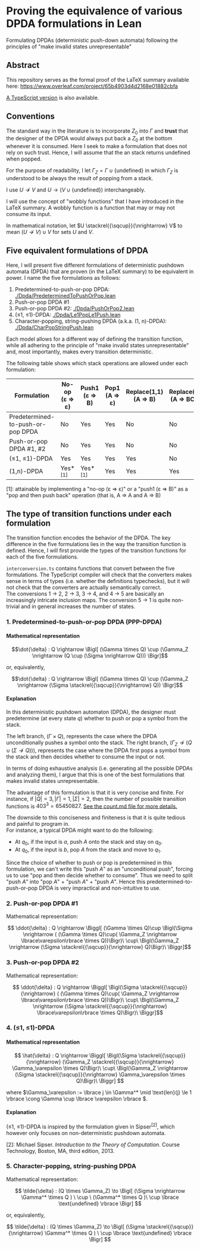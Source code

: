 # Proving the equivalence of various DPDA formulations in Lean
Formulating DPDAs (deterministic push-down automata) following the principles of "make invalid states unrepresentable"

## Abstract

This repository serves as the formal proof of the LaTeX summary available here: https://www.overleaf.com/project/65b4903d4d2168e01882cbfa

[A TypeScript version](https://github.com/hsjoihs/various-DPDA-formulations-ts) is also available.

## Conventions

The standard way in the literature is to incorporate $Z_0$ into $\Gamma$ and **trust** that the designer of the DPDA would always put back a $Z_0$ at the bottom whenever it is consumed. Here I seek to make a formulation that does not rely on such trust. Hence, I will assume that the an stack returns $\text{undefined}$ when popped. 

For the purpose of readability, I let $\Gamma_Z = \Gamma \cup \lbrace \text{undefined} \rbrace$ in which $\Gamma_Z$ is understood to be always the result of popping from a stack.

I use $U \nrightarrow V$ and $U \rightarrow (V \cup \lbrace\text{undefined}\rbrace)$ interchangeably.


I will use the concept of "wobbly functions" that I have introduced in the LaTeX summary. A wobbly function is a function that may or may not consume its input. 

In mathematical notation, let $U \stackrel{{\sqcup}}{\nrightarrow} V$ to mean $(U \nrightarrow V) \cup V$ for sets $U$ and $V$.  

## Five equivalent formulations of DPDA

Here, I will present five different formulations of deterministic pushdown automata (DPDA) that are proven (in the LaTeX summary) to be equivalent in power. I name the five formulations as follows:

1. Predetermined-to-push-or-pop DPDA: [./Dpda/PredeterminedToPushOrPop.lean](./Dpda/PredeterminedToPushOrPop.lean)
2. Push-or-pop DPDA #1
3. Push-or-pop DPDA #2: [./Dpda/PushOrPop2.lean](./Dpda/PushOrPop2.lean)
4. (≤1, ≤1)-DPDA: [./Dpda/Le1PopLe1Push.lean](./Dpda/Dpda/Le1PopLe1Push.lean)
5. Character-popping, string-pushing DPDA (a.k.a. (1, n)-DPDA): [./Dpda/CharPopStringPush.lean](./Dpda/CharPopStringPush.lean)

Each model allows for a different way of defining the transition function, while all adhering to the principle of "make invalid states unrepresentable" and, most importantly, makes every transition deterministic.

The following table shows which stack operations are allowed under each formulation:

| Formulation | No-op<br> (ε ⇒ ε) | Push1<br> (ε ⇒ B) | Pop1<br> (A ⇒ ε) | Replace(1,1)<br> (A ⇒ B)  | Replace(1,n)<br> (A ⇒ BCDE)  | 
| --- | --- | --- | --- | --- | --- |
| Predetermined-to-push-or-pop DPDA | No | Yes | Yes | No | No |
| Push-or-pop DPDA #1, #2 | No | Yes | Yes | No | No |
| (≤1, ≤1)-DPDA | Yes | Yes | Yes | Yes | No |
| (1,n)-DPDA | Yes*<sup>[1]</sup> | Yes*<sup>[1]</sup> | Yes | Yes | Yes |

[1]: attainable by implementing a "no-op (ε ⇒ ε)" or a "push1 (ε ⇒ B)" as a "pop and then push back" operation (that is, A ⇒ A and A ⇒ B)


## The type of transition functions under each formulation

The transition function encodes the behavior of the DPDA. The key difference in the five formulations lies in the way the transition function is defined. Hence, I will first provide the types of the transition functions for each of the five formulations.

`interconversion.ts` contains functions that convert between the five formulations. The TypeScript compiler will check that the converters makes sense in terms of types (i.e. whether the definitions typechecks), but it will not check that the converters are actually semantically correct.  
The conversions 1 → 2, 2 → 3, 3 → 4, and 4 → 5 are basically an increasingly intricate inclusion maps. The conversion 5 → 1 is quite non-trivial and in general increases the number of states.

### 1. Predetermined-to-push-or-pop DPDA (PPP-DPDA)

#### Mathematical representation

$$\dot{\delta} : Q \rightarrow \Bigl[ (\Gamma \times Q) \cup (\Gamma_Z \nrightarrow (Q \cup (\Sigma \nrightarrow Q))) \Bigr]$$

or, equivalently,

$$\dot{\delta} : Q \rightarrow \Bigl[ (\Gamma \times Q) \cup (\Gamma_Z \nrightarrow  (\Sigma \stackrel{{\sqcup}}{\nrightarrow} Q)) \Bigr]$$

#### Explanation

In this deterministic pushdown automaton (DPDA), the designer must predetermine (at every state $q$) whether to push or pop a symbol from the stack.

The left branch, $(\Gamma \times Q)$, represents the case where the DPDA unconditionally pushes a symbol onto the stack. The right branch, $(\Gamma_Z \nrightarrow (Q \cup (\Sigma \nrightarrow Q)))$, represents the case where the DPDA first pops a symbol from the stack and then decides whether to consume the input or not.

In terms of doing exhaustive analysis (i.e. generating all the possible DPDAs and analyzing them), I argue that this is one of the best formulations that makes invalid states unrepresentable. 

The advantage of this formulation is that it is very concise and finite. For instance, if $|Q| = 3, |\Gamma| = 1, |\Sigma| = 2$, then the number of possible transition functions is $403^3 = 65450827$. [See the count.md file for more details.](count.md)

The downside to this conciseness and finiteness is that it is quite tedious and painful to program in.  
For instance, a typical DPDA might want to do the following:

- At $q_0$, if the input is $a$, push $A$ onto the stack and stay on $q_0$.
- At $q_0$, if the input is $b$, pop $A$ from the stack and move to $q_1$.

Since the choice of whether to push or pop is predetermined in this formulation, we can't write this "push $A$" as an "unconditional push", forcing us to use "pop and then decide whether to consume". Thus we need to split "push $A$" into "pop $A$" + "push $A$" + "push $A$". Hence this predetermined-to-push-or-pop DPDA is very impractical and non-intuitive to use.


### 2. Push-or-pop DPDA #1

Mathematical representation:

$$ \ddot{\delta} : Q \rightarrow \Biggl[ (\Gamma \times Q)\cup \Bigl(\Sigma \nrightarrow ( (\Gamma \times Q)\cup( \Gamma_Z \nrightarrow \lbrace\varepsilon\rbrace \times Q))\Bigr)\ \cup\  \Bigl(\Gamma_Z \nrightarrow (\Sigma \stackrel{{\sqcup}}{\nrightarrow} Q)\Bigr)\ \Biggr]$$

### 3. Push-or-pop DPDA #2

Mathematical representation:

$$ \ddot{\delta} : Q \rightarrow \Biggl[ \Bigl(\Sigma \stackrel{{\sqcup}}{\nrightarrow} ( (\Gamma \times Q)\cup( \Gamma_Z \nrightarrow \lbrace\varepsilon\rbrace \times Q))\Bigr)\ \cup\  \Bigl(\Gamma_Z \nrightarrow (\Sigma \stackrel{{\sqcup}}{\nrightarrow} \lbrace\varepsilon\rbrace \times Q)\Bigr)\ \Biggr]$$

### 4. (≤1, ≤1)-DPDA
#### Mathematical representation

$$ \hat{\delta} : Q \rightarrow \Biggl[ \Bigl(\Sigma \stackrel{{\sqcup}}{\nrightarrow} (\Gamma_Z \stackrel{{\sqcup}}{\nrightarrow} \Gamma_\varepsilon \times Q)\Bigr)\ \cup\  \Bigl(\Gamma_Z \nrightarrow (\Sigma \stackrel{{\sqcup}}{\nrightarrow} \Gamma_\varepsilon \times Q)\Bigr)\ \Biggr] $$ 

where $\Gamma_\varepsilon := \lbrace j \in \Gamma^* \mid \text{len}(j) \le 1 \rbrace \cong \Gamma \cup \lbrace \varepsilon \rbrace $.

#### Explanation


(≤1, ≤1)-DPDA is inspired by the formulation given in Sipser<sup>[2]</sup>, which however only focuses on non-deterministic pushdown automata.

[2]: Michael Sipser. *Introduction to the Theory of Computation*. Course Technology, Boston, MA, third edition, 2013.

### 5. Character-popping, string-pushing DPDA

Mathematical representation:

$$ \tilde{\delta} : (Q \times \Gamma_Z)  \to \Bigl[ (\Sigma \nrightarrow \Gamma^* \times Q ) \ \cup \ (\Gamma^* \times Q )\  \cup \lbrace \text{undefined} \rbrace \Bigr] $$

or, equivalently,

$$ \tilde{\delta} : (Q \times \Gamma_Z) \to \Bigl[ (\Sigma \stackrel{{\sqcup}}{\nrightarrow}  \Gamma^* \times Q ) \  \cup \lbrace \text{undefined} \rbrace \Bigr] $$
